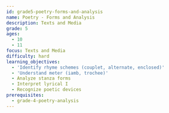 ```yaml
---
id: grade5-poetry-forms-and-analysis
name: Poetry - Forms and Analysis
description: Texts and Media
grade: 5
ages:
  - 10
  - 11
focus: Texts and Media
difficulty: hard
learning_objectives:
  - 'Identify rhyme schemes (couplet, alternate, enclosed)'
  - 'Understand meter (iamb, trochee)'
  - Analyze stanza forms
  - Interpret lyrical I
  - Recognize poetic devices
prerequisites:
  - grade-4-poetry-analysis
---
```


